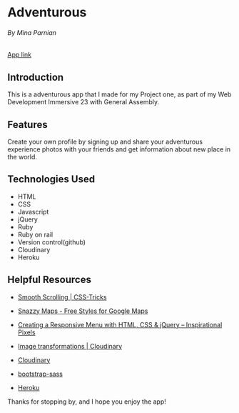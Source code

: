 

# Adventurous
###### By Mina Parnian
[App link](https://dry-mesa-99000.herokuapp.com/)

## Introduction

This is a adventurous app that I made for my Project one, as part of my Web Development Immersive 23 with General Assembly.


## Features

Create your own profile by signing up and share your adventurous experience photos with your friends and get information about new place in the world.





<!-- ## Approach

The game is structured keeping in mind the analogy , Html(Bones) and css(skin) and JavaScript(brain) :

Steps for making the brain and connecting it to bones and skin : -->



## Technologies Used

* HTML
* CSS
* Javascript
* jQuery
* Ruby
* Ruby on rail
* Version control(github)
* Cloudinary
* Heroku



## Helpful Resources

* [Smooth Scrolling | CSS-Tricks](https://css-tricks.com/snippets/jquery/smooth-scrolling/)

* [Snazzy Maps - Free Styles for Google Maps](https://snazzymaps.com/)

* [Creating a Responsive Menu with HTML, CSS & jQuery – Inspirational Pixels](http://inspirationalpixels.com/tutorials/creating-a-responsive-menu-with-html-css-jquery)

* [Image transformations | Cloudinary](http://cloudinary.com/documentation/image_transformations#sample_image_using_the_crop_face_detection_rounded_corners_and_resize_features)

* [Cloudinary](cloudinary.com/console/cloudinary.yml)

* [bootstrap-sass](https://github.com/twbs/bootstrap-sass)

* [Heroku](https://www.heroku.com/customers)

Thanks for stopping by, and I hope you enjoy the app!
